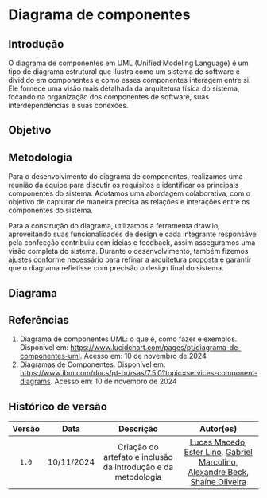 # Diagrama de componentes

## Introdução

O diagrama de componentes em UML (Unified Modeling Language) é um tipo de diagrama estrutural que ilustra como um sistema de software é dividido em componentes e como esses componentes interagem entre si. Ele fornece uma visão mais detalhada da arquitetura física do sistema, focando na organização dos componentes de software, suas interdependências e suas conexões.

## Objetivo

## Metodologia

Para o desenvolvimento do diagrama de componentes, realizamos uma reunião da equipe para discutir os requisitos e identificar os principais componentes do sistema. Adotamos uma abordagem colaborativa, com o objetivo de capturar de maneira precisa as relações e interações entre os componentes do sistema.

Para a construção do diagrama, utilizamos a ferramenta draw.io, aproveitando suas funcionalidades de design e cada integrante responsável pela confecção contribuiu com ideias e feedback, assim asseguramos uma visão completa do sistema. Durante o desenvolvimento, também fizemos ajustes conforme necessário para refinar a arquitetura proposta e garantir que o diagrama refletisse com precisão o design final do sistema.

## Diagrama

## Referências

1. Diagrama de componentes UML: o que é, como fazer e exemplos. Disponível em: <https://www.lucidchart.com/pages/pt/diagrama-de-componentes-uml>. Acesso em: 10 de novembro de 2024
2. Diagramas de Componentes. Disponível em: <https://www.ibm.com/docs/pt-br/rsas/7.5.0?topic=services-component-diagrams>. Acesso em: 10 de novembro de 2024

## Histórico de versão

| Versão |    Data    |           Descrição           |     Autor(es)  |
| :----: | :--------: | :---------------------------: | :------------: |
| `1.0`  | 10/11/2024 | Criação do artefato e inclusão da introdução e da metodologia | [Lucas Macedo](https://github.com/Luckx98), [Ester Lino](https://github.com/esteerlino), [Gabriel Marcolino](https://github.com/GabrielMR360), [Alexandre Beck](https://github.com/zzzBECK), [Shaíne Oliveira](https://github.com/ShaineOliveira) |
